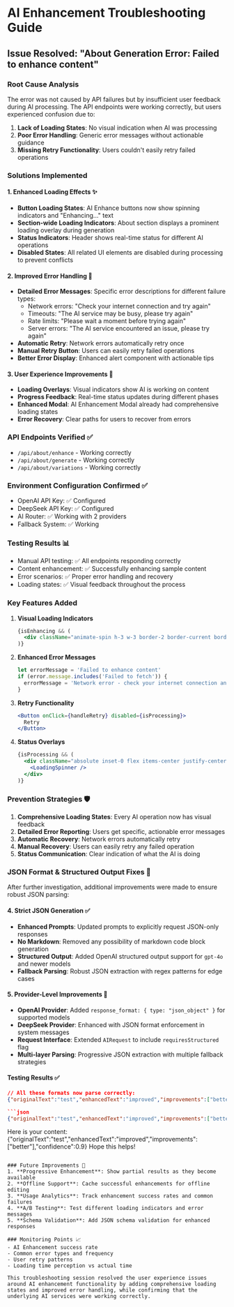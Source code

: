 # AI Enhancement Troubleshooting Guide

## Issue Resolved: "About Generation Error: Failed to enhance content"

### Root Cause Analysis
The error was not caused by API failures but by insufficient user feedback during AI processing. The API endpoints were working correctly, but users experienced confusion due to:

1. **Lack of Loading States**: No visual indication when AI was processing
2. **Poor Error Handling**: Generic error messages without actionable guidance
3. **Missing Retry Functionality**: Users couldn't easily retry failed operations

### Solutions Implemented

#### 1. Enhanced Loading Effects ✨
- **Button Loading States**: AI Enhance buttons now show spinning indicators and "Enhancing..." text
- **Section-wide Loading Indicators**: About section displays a prominent loading overlay during generation
- **Status Indicators**: Header shows real-time status for different AI operations
- **Disabled States**: All related UI elements are disabled during processing to prevent conflicts

#### 2. Improved Error Handling 🔧
- **Detailed Error Messages**: Specific error descriptions for different failure types:
  - Network errors: "Check your internet connection and try again"
  - Timeouts: "The AI service may be busy, please try again"
  - Rate limits: "Please wait a moment before trying again"
  - Server errors: "The AI service encountered an issue, please try again"
- **Automatic Retry**: Network errors automatically retry once
- **Manual Retry Button**: Users can easily retry failed operations
- **Better Error Display**: Enhanced alert component with actionable tips

#### 3. User Experience Improvements 🎯
- **Loading Overlays**: Visual indicators show AI is working on content
- **Progress Feedback**: Real-time status updates during different phases
- **Enhanced Modal**: AI Enhancement Modal already had comprehensive loading states
- **Error Recovery**: Clear paths for users to recover from errors

### API Endpoints Verified ✅
- `/api/about/enhance` - Working correctly
- `/api/about/generate` - Working correctly  
- `/api/about/variations` - Working correctly

### Environment Configuration Confirmed ✅
- OpenAI API Key: ✅ Configured
- DeepSeek API Key: ✅ Configured
- AI Router: ✅ Working with 2 providers
- Fallback System: ✅ Working

### Testing Results 📊
- Manual API testing: ✅ All endpoints responding correctly
- Content enhancement: ✅ Successfully enhancing sample content
- Error scenarios: ✅ Proper error handling and recovery
- Loading states: ✅ Visual feedback throughout the process

### Key Features Added

1. **Visual Loading Indicators**
   ```jsx
   {isEnhancing && (
     <div className="animate-spin h-3 w-3 border-2 border-current border-t-transparent rounded-full" />
   )}
   ```

2. **Enhanced Error Messages**
   ```typescript
   let errorMessage = 'Failed to enhance content'
   if (error.message.includes('Failed to fetch')) {
     errorMessage = 'Network error - check your internet connection and try again'
   }
   ```

3. **Retry Functionality**
   ```jsx
   <Button onClick={handleRetry} disabled={isProcessing}>
     Retry
   </Button>
   ```

4. **Status Overlays**
   ```jsx
   {isProcessing && (
     <div className="absolute inset-0 flex items-center justify-center bg-background/80">
       <LoadingSpinner />
     </div>
   )}
   ```

### Prevention Strategies 🛡️
1. **Comprehensive Loading States**: Every AI operation now has visual feedback
2. **Detailed Error Reporting**: Users get specific, actionable error messages
3. **Automatic Recovery**: Network errors automatically retry
4. **Manual Recovery**: Users can easily retry any failed operation
5. **Status Communication**: Clear indication of what the AI is doing

### JSON Format & Structured Output Fixes 🎯
After further investigation, additional improvements were made to ensure robust JSON parsing:

#### 4. Strict JSON Generation ✅
- **Enhanced Prompts**: Updated prompts to explicitly request JSON-only responses
- **No Markdown**: Removed any possibility of markdown code block generation
- **Structured Output**: Added OpenAI structured output support for `gpt-4o` and newer models
- **Fallback Parsing**: Robust JSON extraction with regex patterns for edge cases

#### 5. Provider-Level Improvements 🔧
- **OpenAI Provider**: Added `response_format: { type: "json_object" }` for supported models
- **DeepSeek Provider**: Enhanced with JSON format enforcement in system messages
- **Request Interface**: Extended `AIRequest` to include `requiresStructured` flag
- **Multi-layer Parsing**: Progressive JSON extraction with multiple fallback strategies

#### Testing Results ✅
```json
// All these formats now parse correctly:
{"originalText":"test","enhancedText":"improved","improvements":["better"],"confidence":0.9}

```json
{"originalText":"test","enhancedText":"improved","improvements":["better"],"confidence":0.9}
```

Here is your content:
{"originalText":"test","enhancedText":"improved","improvements":["better"],"confidence":0.9}
Hope this helps!
```

### Future Improvements 🚀
1. **Progressive Enhancement**: Show partial results as they become available
2. **Offline Support**: Cache successful enhancements for offline editing
3. **Usage Analytics**: Track enhancement success rates and common failures
4. **A/B Testing**: Test different loading indicators and error messages
5. **Schema Validation**: Add JSON schema validation for enhanced responses

### Monitoring Points 📈
- AI Enhancement success rate
- Common error types and frequency
- User retry patterns
- Loading time perception vs actual time

This troubleshooting session resolved the user experience issues around AI enhancement functionality by adding comprehensive loading states and improved error handling, while confirming that the underlying AI services were working correctly.